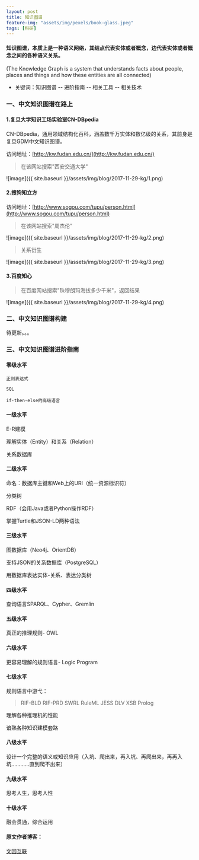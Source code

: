 ```yaml
---
layout: post
title: 知识图谱
feature-img: "assets/img/pexels/book-glass.jpeg"
tags: [科研]
---
```

#### 知识图谱，本质上是一种语义网络，其结点代表实体或者概念，边代表实体或者概念之间的各种语义关系。

(The Knowledge Graph is a system that understands facts about people, places and things and how these entities are all connected)

* 关键词：知识图谱 -- 进阶指南 -- 相关工具 -- 相关技术

### 一、中文知识图谱在路上

#### 1.复旦大学知识工场实验室CN-DBpedia

CN-DBpedia，通用领域结构化百科，涵盖数千万实体和数亿级的关系，其前身是复旦GDM中文知识图谱。

访问地址：[http://kw.fudan.edu.cn/](http://kw.fudan.edu.cn/)

>在该网站搜索"西安交通大学"

![image]({{ site.baseurl }}/assets/img/blog/2017-11-29-kg/1.png)

#### 2.搜狗知立方

访问地址：[http://www.sogou.com/tupu/person.html](http://www.sogou.com/tupu/person.html)

>在该网站搜索"周杰伦"

![image]({{ site.baseurl }}/assets/img/blog/2017-11-29-kg/2.png)

>关系衍生

![image]({{ site.baseurl }}/assets/img/blog/2017-11-29-kg/3.png)

#### 3.百度知心

>在百度网站搜索"珠穆朗玛海拔多少千米"，返回结果

![image]({{ site.baseurl }}/assets/img/blog/2017-11-29-kg/4.png)

### 二、中文知识图谱构建

待更新。。。

### 三、中文知识图谱进阶指南

#### 零级水平

    正则表达式

    SQL

    if-then-else的高级语言

#### 一级水平

E-R建模

理解实体（Entity）和关系（Relation）

关系数据库

#### 二级水平

命名：数据库主键和Web上的URI（统一资源标识符）

分类树

RDF（会用Java或者Python操作RDF）

掌握Turtle和JSON-LD两种语法

#### 三级水平

图数据库（Neo4j、OrientDB）

支持JSON的关系数据库（PostgreSQL）

用数据库表达实体-关系、表达分类树

#### 四级水平

查询语言SPARQL、Cypher、Gremlin

#### 五级水平

真正的推理规则- OWL

#### 六级水平

更容易理解的规则语言- Logic Program

#### 七级水平

规则语言中游弋：

>RIF-BLD
>RIF-PRD
>SWRL
>RuleML
>JESS
>DLV
>XSB
>Prolog

理解各种推理机的性能

谙熟各种知识建模套路

#### 八级水平

设计一个完整的语义或知识应用（入坑、爬出来，再入坑、再爬出来，再再入坑…………直到爬不出来）

#### 九级水平

思考人生，思考人性

#### 十级水平

融会贯通，综合运用

#### 原文作者博客：

[文因互联](http://blog.memect.cn/)